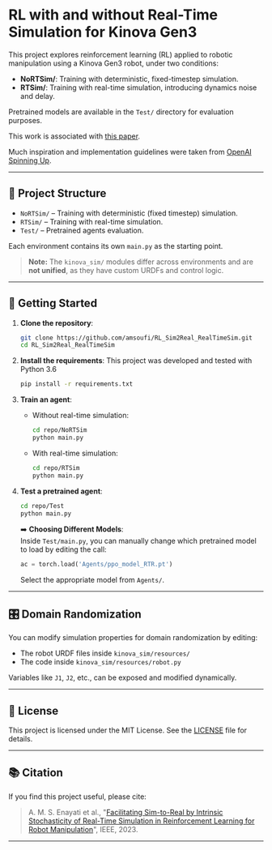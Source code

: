# RL with and without Real-Time Simulation for Kinova Gen3

This project explores reinforcement learning (RL) applied to robotic manipulation using a Kinova Gen3 robot, under two conditions:
- **NoRTSim/**: Training with deterministic, fixed-timestep simulation.
- **RTSim/**: Training with real-time simulation, introducing dynamics noise and delay.

Pretrained models are available in the `Test/` directory for evaluation purposes.

This work is associated with [this paper](https://ieeexplore.ieee.org/abstract/document/10196019).

Much inspiration and implementation guidelines were taken from [OpenAI Spinning Up](https://spinningup.openai.com/en/latest/).

---

## 📁 Project Structure

- `NoRTSim/` – Training with deterministic (fixed timestep) simulation.
- `RTSim/` – Training with real-time simulation.
- `Test/` – Pretrained agents evaluation.

Each environment contains its own `main.py` as the starting point.

> **Note:** The `kinova_sim/` modules differ across environments and are **not unified**, as they have custom URDFs and control logic.

---

## 🚀 Getting Started

1. **Clone the repository**:

   ```bash
   git clone https://github.com/amsoufi/RL_Sim2Real_RealTimeSim.git
   cd RL_Sim2Real_RealTimeSim
   ```

2. **Install the requirements**:
   This project was developed and tested with Python 3.6

   ```bash
   pip install -r requirements.txt
   ```

3. **Train an agent**:

   - Without real-time simulation:
     ```bash
     cd repo/NoRTSim
     python main.py
     ```

   - With real-time simulation:
     ```bash
     cd repo/RTSim
     python main.py
     ```

4. **Test a pretrained agent**:

   ```bash
   cd repo/Test
   python main.py
   ```

   ➡️ **Choosing Different Models**:  
   Inside `Test/main.py`, you can manually change which pretrained model to load by editing the call:
   ```python
   ac = torch.load('Agents/ppo_model_RTR.pt')
   ```
   Select the appropriate model from `Agents/`.

---

## 🎛 Domain Randomization

You can modify simulation properties for domain randomization by editing:
- The robot URDF files inside `kinova_sim/resources/`
- The code inside `kinova_sim/resources/robot.py`

Variables like `J1`, `J2`, etc., can be exposed and modified dynamically.

---

## 📄 License

This project is licensed under the MIT License. See the [LICENSE](LICENSE) file for details.

---

## 📚 Citation

If you find this project useful, please cite:

> A. M. S. Enayati et al., "[Facilitating Sim-to-Real by Intrinsic Stochasticity of Real-Time Simulation in Reinforcement Learning for Robot Manipulation](https://ieeexplore.ieee.org/abstract/document/10196019)", IEEE, 2023.

---
